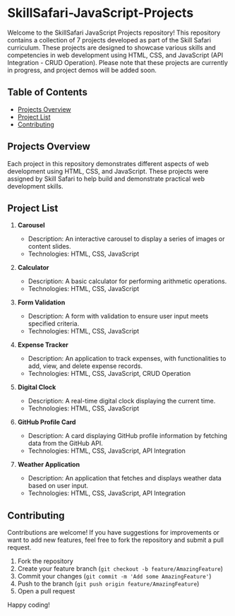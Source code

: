 # SkillSafari-JavaScript-Projects

Welcome to the SkillSafari JavaScript Projects repository! This repository contains a collection of 7 projects developed as part of the Skill Safari curriculum. These projects are designed to showcase various skills and competencies in web development using HTML, CSS, and JavaScript (API Integration - CRUD Operation). Please note that these projects are currently in progress, and project demos will be added soon.

## Table of Contents

- [Projects Overview](#projects-overview)
- [Project List](#project-list)
- [Contributing](#contributing)

## Projects Overview

Each project in this repository demonstrates different aspects of web development using HTML, CSS, and JavaScript. These projects were assigned by Skill Safari to help build and demonstrate practical web development skills.

## Project List

1. **Carousel**

   - Description: An interactive carousel to display a series of images or content slides.
   - Technologies: HTML, CSS, JavaScript

2. **Calculator**

   - Description: A basic calculator for performing arithmetic operations.
   - Technologies: HTML, CSS, JavaScript

3. **Form Validation**

   - Description: A form with validation to ensure user input meets specified criteria.
   - Technologies: HTML, CSS, JavaScript

4. **Expense Tracker**

   - Description: An application to track expenses, with functionalities to add, view, and delete expense records.
   - Technologies: HTML, CSS, JavaScript, CRUD Operation

5. **Digital Clock**

   - Description: A real-time digital clock displaying the current time.
   - Technologies: HTML, CSS, JavaScript

6. **GitHub Profile Card**

   - Description: A card displaying GitHub profile information by fetching data from the GitHub API.
   - Technologies: HTML, CSS, JavaScript, API Integration

7. **Weather Application**
   - Description: An application that fetches and displays weather data based on user input.
   - Technologies: HTML, CSS, JavaScript, API Integration

## Contributing

Contributions are welcome! If you have suggestions for improvements or want to add new features, feel free to fork the repository and submit a pull request.

1. Fork the repository
2. Create your feature branch (`git checkout -b feature/AmazingFeature`)
3. Commit your changes (`git commit -m 'Add some AmazingFeature'`)
4. Push to the branch (`git push origin feature/AmazingFeature`)
5. Open a pull request

Happy coding!
